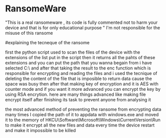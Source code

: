 # RansomeWare
"This is a real ransomeware , its code is fully commented not to harm your device and that is for only educational purpose "
I'm not responsible for the misuse of this ransome 

#explaining the tecneque of the ransome

first the python script used to scan the files of the device with the extensions of the list put in the script then it returns all the
pahts of these extensions and you can put the path that you wanna begain from i have selected C:\ and after that taking the result 
to the enc function which is responsible for encrypting and reading the files and i used the tecnique of deleting the content of the 
file that is imposible to return data cause the space was busy then after that making key of encryption and it is AES with counter mode 
and if you want it more advanced you can encrypt the key by using RSA encrytion. here are many things advanced like making file encrypt
itself after finishing its task to prevent anyone from analysing it 

the most advanced method of preventing the ransome from encrypting data many times I copied the path of it to appdata with windows.exe and moved it to the memory of HKCU\Software\Microsoft\Windows\CurrentVersion\Run to make it encrypt all the new files and data every time the device restart and make it impossible to be killed 







